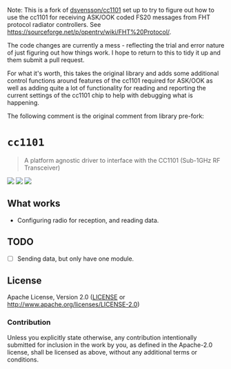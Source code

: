 Note:  This is a fork of [dsvensson/cc1101](https://github.com/dsvensson/cc1101) set up to try to figure out how to use the cc1101 for receiving ASK/OOK coded FS20 messages from FHT protocol radiator controllers.  See <https://sourceforge.net/p/opentrv/wiki/FHT%20Protocol/>.

The code changes are currently a mess - reflecting the trial and error nature of just figuring out how things work.  I hope to return to this to tidy it up and them submit a pull request.

For what it's worth, this takes the original library and adds some additional control functions around features of the cc1101 required for ASK/OOK as well as adding quite a lot of functionality for reading and reporting the current settings of the cc1101 chip to help with debugging what is happening.

The following comment is the original comment from library pre-fork:

# `cc1101`

> A platform agnostic driver to interface with the CC1101 (Sub-1GHz RF Transceiver)   

<a href="https://travis-ci.org/dsvensson/cc1101" alt="Build Status">
        <img src="https://travis-ci.org/dsvensson/cc1101.svg?branch=master" /></a>
<a href="https://crates.io/crates/cc1101" alt="Crates.io">
        <img src="https://img.shields.io/crates/v/cc1101.svg" /></a>
<a href="https://tldrlegal.com/license/apache-license-2.0-(apache-2.0)" alt="License">
        <img src="https://img.shields.io/crates/l/cc1101.svg" /></a>

## What works

- Configuring radio for reception, and reading data.

## TODO

- [ ] Sending data, but only have one module.

## License

Apache License, Version 2.0 ([LICENSE](LICENSE) or http://www.apache.org/licenses/LICENSE-2.0)

### Contribution

Unless you explicitly state otherwise, any contribution intentionally submitted for inclusion in the
work by you, as defined in the Apache-2.0 license, shall be licensed as above, without any
additional terms or conditions.
